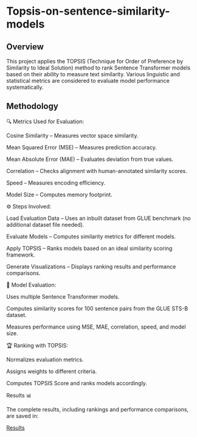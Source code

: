 # Topsis-on-sentence-similarity-models

## Overview

This project applies the TOPSIS (Technique for Order of Preference by Similarity to Ideal Solution) method to rank Sentence Transformer models based on their ability to measure text similarity. Various linguistic and statistical metrics are considered to evaluate model performance systematically.

## Methodology

🔍 Metrics Used for Evaluation:

Cosine Similarity – Measures vector space similarity.

Mean Squared Error (MSE) – Measures prediction accuracy.

Mean Absolute Error (MAE) – Evaluates deviation from true values.

Correlation – Checks alignment with human-annotated similarity scores.

Speed – Measures encoding efficiency.

Model Size – Computes memory footprint.

⚙️ Steps Involved:

Load Evaluation Data – Uses an inbuilt dataset from GLUE benchmark (no additional dataset file needed).

Evaluate Models – Computes similarity metrics for different models.

Apply TOPSIS – Ranks models based on an ideal similarity scoring framework.

Generate Visualizations – Displays ranking results and performance comparisons.

📌 Model Evaluation:

Uses multiple Sentence Transformer models.

Computes similarity scores for 100 sentence pairs from the GLUE STS-B dataset.

Measures performance using MSE, MAE, correlation, speed, and model size.

🏆 Ranking with TOPSIS:

Normalizes evaluation metrics.

Assigns weights to different criteria.

Computes TOPSIS Score and ranks models accordingly.

Results 📊

The complete results, including rankings and performance comparisons, are saved in:

[Results](./Results.png)
